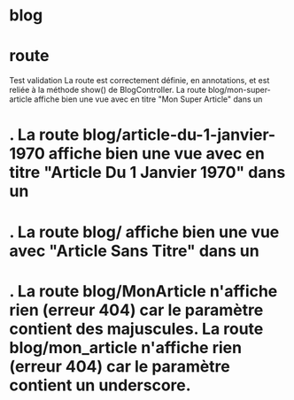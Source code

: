 # blog
# route
Test validation
    La route est correctement définie, en annotations, et est reliée à la méthode show() de BlogController.
    La route blog/mon-super-article affiche bien une vue avec en titre "Mon Super Article" dans un <h1>.
    La route blog/article-du-1-janvier-1970 affiche bien une vue avec en titre "Article Du 1 Janvier 1970" dans un <h1>.
    La route blog/ affiche bien une vue avec "Article Sans Titre" dans un <h1>.
    La route blog/MonArticle n'affiche rien (erreur 404) car le paramètre contient des majuscules.
    La route blog/mon_article n'affiche rien (erreur 404) car le paramètre contient un underscore.

